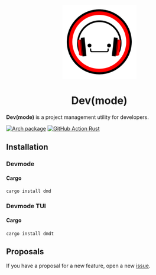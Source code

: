 <div align="center">
    <img width=200 src="assets/logo.png"/>
    <h1>Dev(mode)</h1>
</div>

**Dev(mode)** is a project management utility for developers.

[![Arch package](https://img.shields.io/aur/version/devmode-git)](https://aur.archlinux.org/packages/devmode-git) [![GitHub Action Rust](https://img.shields.io/github/workflow/status/edfloreshz/devmode/Rust)](https://github.com/edfloreshz/devmode/actions)

## Installation

### Devmode

#### Cargo
```
cargo install dmd
```

### Devmode TUI

#### Cargo
```
cargo install dmdt
```

## Proposals
If you have a proposal for a new feature, open a new [issue](https://github.com/edfloreshz/devmode/issues).
